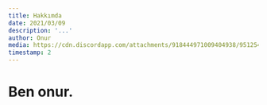 ```yaml
---
title: Hakkımda
date: 2021/03/09
description: '...'
author: Onur
media: https://cdn.discordapp.com/attachments/918444971009404938/951254263659630612/download.png
timestamp: 2
---
```


# Ben onur.

